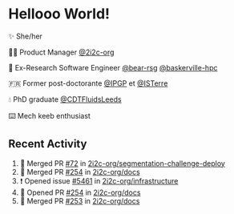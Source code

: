 # Hellooo World!

✨ She/her

👩‍💻 Product Manager [@2i2c-org](https://2i2c.org/)

🐻 Ex-Research Software Engineer [@bear-rsg](https://github.com/bear-rsg) [@baskerville-hpc](https://github.com/baskerville-hpc) 

🇫🇷 Former post-doctorante [@IPGP](https://github.com/IPGP) et [@ISTerre](https://www.isterre.fr/) 

💧 PhD graduate [@CDTFluidsLeeds](https://fluid-dynamics.leeds.ac.uk/) 

⌨️ Mech keeb enthusiast 

## Recent Activity 

<!--START_SECTION:activity-->
1. 🎉 Merged PR [#72](https://github.com/2i2c-org/segmentation-challenge-deploy/pull/72) in [2i2c-org/segmentation-challenge-deploy](https://github.com/2i2c-org/segmentation-challenge-deploy)
2. 🎉 Merged PR [#254](https://github.com/2i2c-org/docs/pull/254) in [2i2c-org/docs](https://github.com/2i2c-org/docs)
3. ❗ Opened issue [#5461](https://github.com/2i2c-org/infrastructure/issues/5461) in [2i2c-org/infrastructure](https://github.com/2i2c-org/infrastructure)
4. 💪 Opened PR [#254](https://github.com/2i2c-org/docs/pull/254) in [2i2c-org/docs](https://github.com/2i2c-org/docs)
5. 🎉 Merged PR [#253](https://github.com/2i2c-org/docs/pull/253) in [2i2c-org/docs](https://github.com/2i2c-org/docs)
<!--END_SECTION:activity-->
